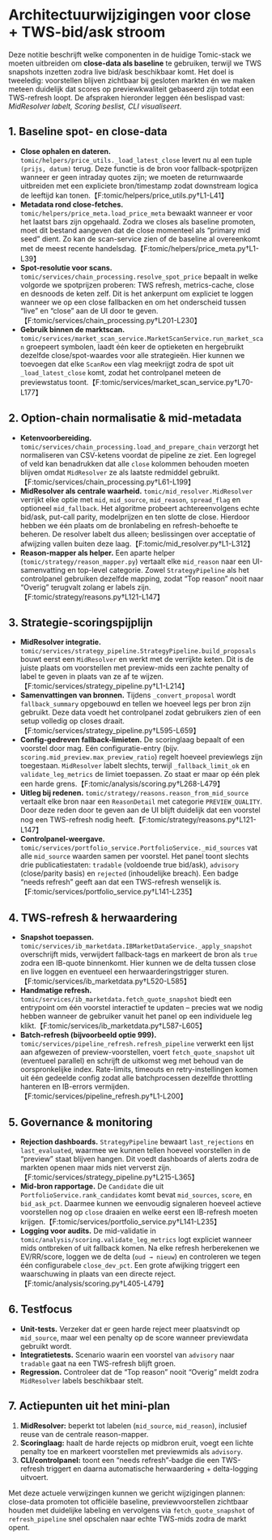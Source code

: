 # Architectuurwijzigingen voor close + TWS-bid/ask stroom

Deze notitie beschrijft welke componenten in de huidige Tomic-stack we moeten uitbreiden om **close-data als baseline** te gebruiken, terwijl we TWS snapshots inzetten zodra live bid/ask beschikbaar komt. Het doel is tweeledig: voorstellen blijven zichtbaar bij gesloten markten én we maken meteen duidelijk dat scores op previewkwaliteit gebaseerd zijn totdat een TWS-refresh loopt. De afspraken hieronder leggen één beslispad vast: *MidResolver labelt, Scoring beslist, CLI visualiseert*.

## 1. Baseline spot- en close-data
- **Close ophalen en dateren.** `tomic/helpers/price_utils._load_latest_close` levert nu al een tuple `(prijs, datum)` terug. Deze functie is de bron voor fallback-spotprijzen wanneer er geen intraday quotes zijn; we moeten de returnwaarde uitbreiden met een expliciete bron/timestamp zodat downstream logica de leeftijd kan tonen.【F:tomic/helpers/price_utils.py†L1-L41】
- **Metadata rond close-fetches.** `tomic/helpers/price_meta.load_price_meta` bewaakt wanneer er voor het laatst bars zijn opgehaald. Zodra we closes als baseline promoten, moet dit bestand aangeven dat de close momenteel als “primary mid seed” dient. Zo kan de scan-service zien of de baseline al overeenkomt met de meest recente handelsdag.【F:tomic/helpers/price_meta.py†L1-L39】
- **Spot-resolutie voor scans.** `tomic/services/chain_processing.resolve_spot_price` bepaalt in welke volgorde we spotprijzen proberen: TWS refresh, metrics-cache, close en desnoods de keten zelf. Dit is het ankerpunt om expliciet te loggen wanneer we op een close fallbacken en om het onderscheid tussen “live” en “close” aan de UI door te geven.【F:tomic/services/chain_processing.py†L201-L230】
- **Gebruik binnen de marktscan.** `tomic/services/market_scan_service.MarketScanService.run_market_scan` groepeert symbolen, laadt één keer de optieketen en hergebruikt dezelfde close/spot-waardes voor alle strategieën. Hier kunnen we toevoegen dat elke `ScanRow` een vlag meekrijgt zodra de spot uit `_load_latest_close` komt, zodat het controlpanel meteen de previewstatus toont.【F:tomic/services/market_scan_service.py†L70-L177】

## 2. Option-chain normalisatie & mid-metadata
- **Ketenvoorbereiding.** `tomic/services/chain_processing.load_and_prepare_chain` verzorgt het normaliseren van CSV-ketens voordat de pipeline ze ziet. Een logregel of veld kan benadrukken dat alle `close` kolommen behouden moeten blijven omdat `MidResolver` ze als laatste redmiddel gebruikt.【F:tomic/services/chain_processing.py†L61-L199】
- **MidResolver als centrale waarheid.** `tomic/mid_resolver.MidResolver` verrijkt elke optie met `mid`, `mid_source`, `mid_reason`, `spread_flag` en optioneel `mid_fallback`. Het algoritme probeert achtereenvolgens echte bid/ask, put-call parity, modelprijzen en ten slotte de close. Hierdoor hebben we één plaats om de bronlabeling en refresh-behoefte te beheren. De resolver labelt dus alleen; beslissingen over acceptatie of afwijzing vallen buiten deze laag.【F:tomic/mid_resolver.py†L1-L312】
- **Reason-mapper als helper.** Een aparte helper (`tomic/strategy/reason_mapper.py`) vertaalt elke `mid_reason` naar een UI-samenvatting en top-level categorie. Zowel `StrategyPipeline` als het controlpanel gebruiken dezelfde mapping, zodat “Top reason” nooit naar “Overig” terugvalt zolang er labels zijn.【F:tomic/strategy/reasons.py†L121-L147】

## 3. Strategie-scoringspijplijn
- **MidResolver integratie.** `tomic/services/strategy_pipeline.StrategyPipeline.build_proposals` bouwt eerst een `MidResolver` en werkt met de verrijkte keten. Dit is de juiste plaats om voorstellen met preview-mids een zachte penalty of label te geven in plaats van ze af te wijzen.【F:tomic/services/strategy_pipeline.py†L1-L214】
- **Samenvattingen van bronnen.** Tijdens `_convert_proposal` wordt `fallback_summary` opgebouwd en tellen we hoeveel legs per bron zijn gebruikt. Deze data voedt het controlpanel zodat gebruikers zien of een setup volledig op closes draait.【F:tomic/services/strategy_pipeline.py†L595-L659】
- **Config-gedreven fallback-limieten.** De scoringlaag bepaalt of een voorstel door mag. Eén configuratie-entry (bijv. `scoring.mid_preview.max_preview_ratio`) regelt hoeveel previewlegs zijn toegestaan. `MidResolver` labelt slechts, terwijl `_fallback_limit_ok` en `validate_leg_metrics` de limiet toepassen. Zo staat er maar op één plek een harde grens.【F:tomic/analysis/scoring.py†L268-L479】
- **Uitleg bij redenen.** `tomic/strategy/reasons.reason_from_mid_source` vertaalt elke bron naar een `ReasonDetail` met categorie `PREVIEW_QUALITY`. Door deze reden door te geven aan de UI blijft duidelijk dat een voorstel nog een TWS-refresh nodig heeft.【F:tomic/strategy/reasons.py†L121-L147】
- **Controlpanel-weergave.** `tomic/services/portfolio_service.PortfolioService._mid_sources` vat alle `mid_source` waarden samen per voorstel. Het panel toont slechts drie publicatiestaten: `tradable` (voldoende true bid/ask), `advisory` (close/parity basis) en `rejected` (inhoudelijke breach). Een badge “needs refresh” geeft aan dat een TWS-refresh wenselijk is.【F:tomic/services/portfolio_service.py†L141-L235】

## 4. TWS-refresh & herwaardering
- **Snapshot toepassen.** `tomic/services/ib_marketdata.IBMarketDataService._apply_snapshot` overschrijft mids, verwijdert fallback-tags en markeert de bron als `true` zodra een IB-quote binnenkomt. Hier kunnen we de delta tussen close en live loggen en eventueel een herwaarderingstrigger sturen.【F:tomic/services/ib_marketdata.py†L520-L585】
- **Handmatige refresh.** `tomic/services/ib_marketdata.fetch_quote_snapshot` biedt een entrypoint om één voorstel interactief te updaten – precies wat we nodig hebben wanneer de gebruiker vanuit het panel op een individuele leg klikt.【F:tomic/services/ib_marketdata.py†L587-L605】
- **Batch-refresh (bijvoorbeeld optie 999).** `tomic/services/pipeline_refresh.refresh_pipeline` verwerkt een lijst aan afgewezen of preview-voorstellen, voert `fetch_quote_snapshot` uit (eventueel parallel) en schrijft de uitkomst weg met behoud van de oorspronkelijke index. Rate-limits, timeouts en retry-instellingen komen uit één gedeelde config zodat alle batchprocessen dezelfde throttling hanteren en IB-errors vermijden.【F:tomic/services/pipeline_refresh.py†L1-L200】

## 5. Governance & monitoring
- **Rejection dashboards.** `StrategyPipeline` bewaart `last_rejections` en `last_evaluated`, waarmee we kunnen tellen hoeveel voorstellen in de “preview” staat blijven hangen. Dit voedt dashboards of alerts zodra de markten openen maar mids niet ververst zijn.【F:tomic/services/strategy_pipeline.py†L215-L365】
- **Mid-bron rapportage.** De `Candidate` die uit `PortfolioService.rank_candidates` komt bevat `mid_sources`, `score`, en `bid_ask_pct`. Daarmee kunnen we eenvoudig signaleren hoeveel actieve voorstellen nog op `close` draaien en welke eerst een IB-refresh moeten krijgen.【F:tomic/services/portfolio_service.py†L141-L235】
- **Logging voor audits.** De mid-validatie in `tomic/analysis/scoring.validate_leg_metrics` logt expliciet wanneer mids ontbreken of uit fallback komen. Na elke refresh herberekenen we EV/RR/score, loggen we de delta (`oud → nieuw`) en controleren we tegen één configurabele `close_dev_pct`. Een grote afwijking triggert een waarschuwing in plaats van een directe reject.【F:tomic/analysis/scoring.py†L405-L479】

## 6. Testfocus
- **Unit-tests.** Verzeker dat er geen harde reject meer plaatsvindt op `mid_source`, maar wel een penalty op de score wanneer previewdata gebruikt wordt.
- **Integratietests.** Scenario waarin een voorstel van `advisory` naar `tradable` gaat na een TWS-refresh blijft groen.
- **Regression.** Controleer dat de “Top reason” nooit “Overig” meldt zodra `MidResolver` labels beschikbaar stelt.

## 7. Actiepunten uit het mini-plan
1. **MidResolver:** beperkt tot labelen (`mid_source`, `mid_reason`), inclusief reuse van de centrale reason-mapper.
2. **Scoringlaag:** haalt de harde rejects op midbron eruit, voegt een lichte penalty toe en markeert voorstellen met previewmids als `advisory`.
3. **CLI/controlpanel:** toont een “needs refresh”-badge die een TWS-refresh triggert en daarna automatische herwaardering + delta-logging uitvoert.

Met deze actuele verwijzingen kunnen we gericht wijzigingen plannen: close-data promoten tot officiële baseline, previewvoorstellen zichtbaar houden met duidelijke labeling en vervolgens via `fetch_quote_snapshot` of `refresh_pipeline` snel opschalen naar echte TWS-mids zodra de markt opent.
